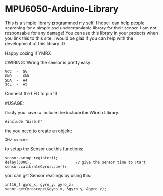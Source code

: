 # MPU6050-Arduino-Library
This is a simple library programmed my self. I hope I can help people searching for a simple and understandable library for their sensor.
I am not responsable for any damage! You can use this library in your projects when you link this to this site. I would be glad if you can help with the development of this library :D

Happy coding !!
YMRX

#WIRING:
Wiring the sensor is pretty easy:
    
    VCC  -  5V
    GND  -  GND
    SDA  -  A4
    SCL  -  A5

Connect the LED to pin 13


#USAGE:

firstly you have to include the include the Wire.h Library:
    
    #include "Wire.h"

the you need to create an objekt:
    
    IMU sensor;

to setup the Sensor use this functions:
    
    sensor.setup_register();
    delay(3000);                    // give the sensor time to start
    sensor.calibrateGyroscope();

you can get Sensor readings by using this:
    
    int16_t gyro_x, gyro_y, gyro_z;
    senor.getGyroscope(&gyro_x, &gyro_y, &gyro_z);
